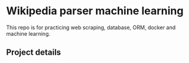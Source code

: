 
# Wikipedia parser machine learning
This repo is for practicing web scraping, database, ORM, docker and machine learning. 

## Project details

